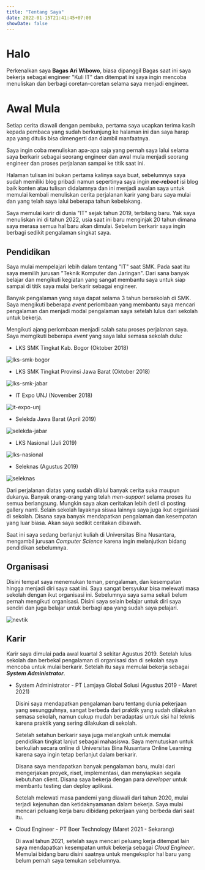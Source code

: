 ```yaml
---
title: "Tentang Saya"
date: 2022-01-15T21:41:45+07:00
showDate: false
---
```

# Halo

Perkenalkan saya **Bagas Ari Wibowo**, biasa dipanggil Bagas saat ini saya bekerja sebagai engineer "Kuli IT" dan ditempat ini saya ingin mencoba menuliskan dan berbagi coretan-coretan selama saya menjadi engineer.

# Awal Mula

Setiap cerita diawali dengan pembuka, pertama saya ucapkan terima kasih kepada pembaca yang sudah berkunjung ke halaman ini dan saya harap apa yang ditulis bisa dimengerti dan diambil manfaatnya.

Saya ingin coba menuliskan apa-apa saja yang pernah saya lalui selama saya berkarir sebagai seorang engineer dan awal mula menjadi seorang engineer dan proses perjalanan sampai ke titik saat ini.

Halaman tulisan ini bukan pertama kalinya saya buat, sebelumnya saya sudah memiliki blog pribadi namun sepertinya saya ingin ***me-reboot*** isi blog baik konten atau tulisan didalamnya dan ini menjadi awalan saya untuk memulai kembali menuliskan cerita perjalanan karir yang baru saya mulai dan yang telah saya lalui beberapa tahun kebelakang.

Saya memulai karir di dunia "IT" sejak tahun 2019, terbilang baru. Yak saya menuliskan ini di tahun 2022, usia saat ini baru menginjak 20 tahun dimana saya merasa semua hal baru akan dimulai. Sebelum berkarir saya ingin berbagi sedikit pengalaman singkat saya.

## Pendidikan

Saya mulai mempelajari lebih dalam tentang "IT" saat SMK. Pada saat itu saya memilih jurusan "Teknik Komputer dan Jaringan". Dari sana banyak belajar dan mengikuti kegiatan yang sangat membantu saya untuk siap sampai di titik saya mulai berkarir sebagai engineer. 

Banyak pengalaman yang saya dapat selama 3 tahun bersekolah di SMK. Saya mengikuti beberapa *event* perlombaan yang membantu saya mencari pengalaman dan menjadi modal pengalaman saya setelah lulus dari sekolah untuk bekerja. 

Mengikuti ajang perlombaan menjadi salah satu proses perjalanan saya. Saya memgikuti beberapa *event* yang saya lalui semasa sekolah dulu:
- LKS SMK Tingkat Kab. Bogor (Oktober 2018)

![lks-smk-bogor](/page/lks-kab.jpg)

- LKS SMK Tingkat Provinsi Jawa Barat (Oktober 2018)

![lks-smk-jabar](/page/lks-prov.jpeg)

- IT Expo UNJ (November 2018)

![it-expo-unj](/page/it-expo-unj.jpeg)

- Selekda Jawa Barat (April 2019)

![selekda-jabar](/page/selekda-jabar.jpg)

- LKS Nasional (Juli 2019)

![lks-nasional](/page/lks-nasional.jpg)

- Seleknas (Agustus 2019)

![seleknas](/page/seleknas.jpg)

Dari perjalanan diatas yang sudah dilalui banyak cerita suka maupun dukanya. Banyak orang-orang yang telah *men-support* selama proses itu semua berlangsung. Mungkin saya akan ceritakan lebih detil di posting gallery nanti. Selain sekolah layaknya siswa lainnya saya juga ikut organisasi di sekolah. Disana saya banyak mendapatkan pengalaman dan kesempatan yang luar biasa. Akan saya sedikit ceritakan dibawah.

Saat ini saya sedang berlanjut kuliah di Universitas Bina Nusantara, mengambil jurusan *Computer Science* karena ingin melanjutkan bidang pendidikan sebelumnya.

## Organisasi

Disini tempat saya menemukan teman, pengalaman, dan kesempatan hingga menjadi diri saya saat ini. Saya sangat bersyukur bisa melewati masa sekolah dengan ikut organisasi ini. Sebelumnya saya sama sekali belum pernah mengikuti organisasi. Disini saya selain belajar untuk diri saya sendiri dan juga belajar untuk berbagi apa yang sudah saya pelajari.

![nevtik](/page/nevtik.jpg)

## Karir

Karir saya dimulai pada awal kuartal 3 sekitar Agustus 2019. Setelah lulus sekolah dan berbekal pengalaman di organisasi dan di sekolah saya mencoba untuk mulai berkarir. Setelah itu saya memulai bekerja sebagai ***System Administrator***.

- System Administrator - PT Lamjaya Global Solusi (Agustus 2019 - Maret 2021)
  
  Disini saya mendapatkan pengalaman baru tentang dunia pekerjaan yang sesungguhnya, sangat berbeda dari praktik yang sudah dilakukan semasa sekolah, namun cukup mudah beradaptasi untuk sisi hal teknis karena praktik yang sering dilakukan di sekolah.

  Setelah setahun berkarir saya juga melangkah untuk memulai pendidikan tingkat lanjut sebagai mahasiswa. Saya memutuskan untuk berkuliah secara online di Universitas Bina Nusantara Online Learning karena saya ingin tetap berlanjut dalam berkarir.

  Disana saya mendapatkan banyak pengalaman baru, mulai dari mengerjakan proyek, riset, implementasi, dan menyiapkan segala kebutuhan client. Disana saya bekerja dengan para *developer* untuk membantu testing dan deploy aplikasi. 

  Setelah melewati masa pandemi yang diawali dari tahun 2020, mulai terjadi kejenuhan dan ketidaknyamanan dalam bekerja. Saya mulai mencari peluang kerja baru dibidang pekerjaan yang berbeda dari saat itu.

- Cloud Engineer - PT Boer Technology (Maret 2021 - Sekarang)
  
  Di awal tahun 2021, setelah saya mencari peluang kerja ditempat lain saya mendapatkan kesempatan untuk bekerja sebagai *Cloud Engineer*. Memulai bidang baru disini saatnya untuk mengeksplor hal baru yang belum pernah saya temukan sebelumnya. 

